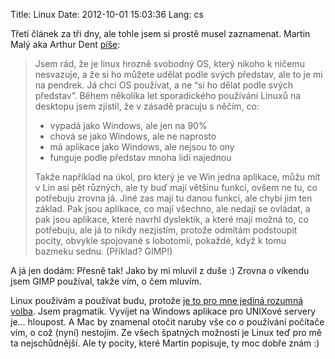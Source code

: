 Title: Linux
Date: 2012-10-01 15:03:36
Lang: cs

Třetí článek za tři dny, ale tohle jsem si prostě musel zaznamenat. Martin Malý aka Arthur Dent [píše](http://www.misantrop.info/galaxy-tab-2-7-0-a-androidi-tablety-vubec/):

> Jsem rád, že je linux hrozně svobodný OS, který nikoho k ničemu nesvazuje, a že si ho můžete udělat podle svých představ, ale to je mi na pendrek. Já
> chci OS používat, a ne “si ho dělat podle svých představ”. Během několika let sporadického používání Linuxů na desktopu jsem zjistil, že v zásadě
> pracuju s něčím, co:
>
> - vypadá jako Windows, ale jen na 90%
> - chová se jako Windows, ale ne naprosto
> - má aplikace jako Windows, ale nejsou to ony
> - funguje podle představ mnoha lidí najednou
>
> Takže například na úkol, pro který je ve Win jedna aplikace, můžu mít v Lin asi pět různých, ale ty buď mají většinu funkcí, ovšem ne tu, co potřebuju
> zrovna já. Jiné zas mají tu danou funkci, ale chybí jim ten základ. Pak jsou aplikace, co mají všechno, ale nedají se ovládat, a pak jsou aplikace,
> které navrhl dyslektik, a které mají možná to, co potřebuju, ale já to nikdy nezjistím, protože odmítám podstoupit pocity, obvykle spojované s
> lobotomií, pokaždé, když k tomu bazmeku sednu. (Příklad? GIMP!)

A já jen dodám: Přesně tak! Jako by mi mluvil z duše :) Zrovna o víkendu jsem GIMP používal, takže vím, o čem mluvím.

Linux používám a používat budu, protože [je to pro mne jediná rozumná volba]({filename}2012-07-06_jaky-si-mam-vybrat-linux.md). Jsem pragmatik. Vyvíjet na Windows aplikace pro UNIXové servery je... hloupost. A Mac by znamenal otočit naruby vše co o používání počítače vím, o což (nyní) nestojím. Ze všech špatných možností je Linux teď pro mě ta nejschůdnější. Ale ty pocity, které Martin popisuje, ty moc dobře znám :)
